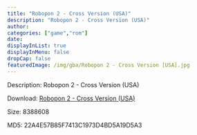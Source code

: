 ```yaml
---
title: "Robopon 2 - Cross Version (USA)"
description: "Robopon 2 - Cross Version (USA)"
author: 
categories: ["game","rom"]
date: 
displayInList: true
displayInMenu: false
dropCap: false
featuredImage: /img/gba/Robopon 2 - Cross Version [USA].jpg
---
```


Description: Robopon 2 - Cross Version (USA)

Download: <a style="text-decoration:underline;" href="https://mega.nz/#!OPRwUKzZ!KLpD5jbnv87Jx5bppFfd5wyaPHzGxHcu5AFO8ubmqeY" target = "_blank" rel = "nofollow" > Robopon 2 - Cross Version (USA)</a>

Size: 8388608

MD5: 22A4E57B85F7413C1973D4BD5A19D5A3

